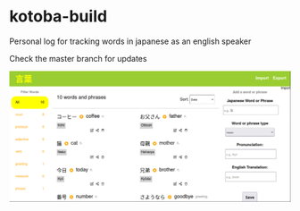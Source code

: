 # kotoba-build
Personal log for tracking words in japanese as an english speaker

Check the master branch for updates

<img src="https://github.com/poovanna886/threejs-portfolio/blob/master/src/assets/kotoba.png" />
